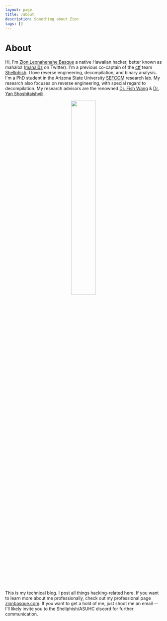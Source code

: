 ```yaml
---
layout: page
title: /about
description: Something about Zion
tags: [] 
---
```


# About

Hi, I'm [Zion Leonahenahe Basque](https://zionbasque.com) a native Hawaiian hacker, better known as mahaloz ([mahal0z](https://twitter.com/mahal0z) on Twitter). 
I'm a previous co-captain of the [ctf](https://ctftime.org/about/) team [Shellphish](https://twitter.com/shellphish?lang=en). 
I love reverse engineering, decompilation, and binary analysis. 
I'm a PhD student in the Arizona State University [SEFCOM](https://ctftime.org/about/) research lab. 
My research also focuses on reverse engineering, with special regard to decompilation. 
My research advisors are the renowned [Dr. Fish Wang](https://ruoyuwang.me/) & [Dr. Yan Shoshitaishvili](https://www.yancomm.net/).


<!-- small, centered image --> 
<p align="center">
  <img src="{{site.baseurl}}/assets/images/pixel_zion_profile.jpg" width="40%"/>
</p>
<!-- end non-markdown --> 


This is my technical blog. I post all things hacking-related here. If you want to learn more about me professionally, check out my professional page [zionbasque.com](https://zionbasque.com). If you want to get a hold of me, just shoot me an email -- I'll likely invite you to the Shellphish/ASUHC discord for further communication.
